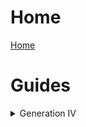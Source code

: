 # Home

[Home](README.md)

# Guides

<details>
    <summary>Generation IV</summary>
    <ul>
        <li>
            <details>
                <summary>Diamond and Pearl</summary>
            </details>    
        </li>
        <li>
            <details>
                <summary>Platinum</summary>
            </details>   
        </li>
        <li>
            <details>
                <summary>HeartGold & SoulSilver</summary>
            </details>        
        </li>
    </ul>
</details>


